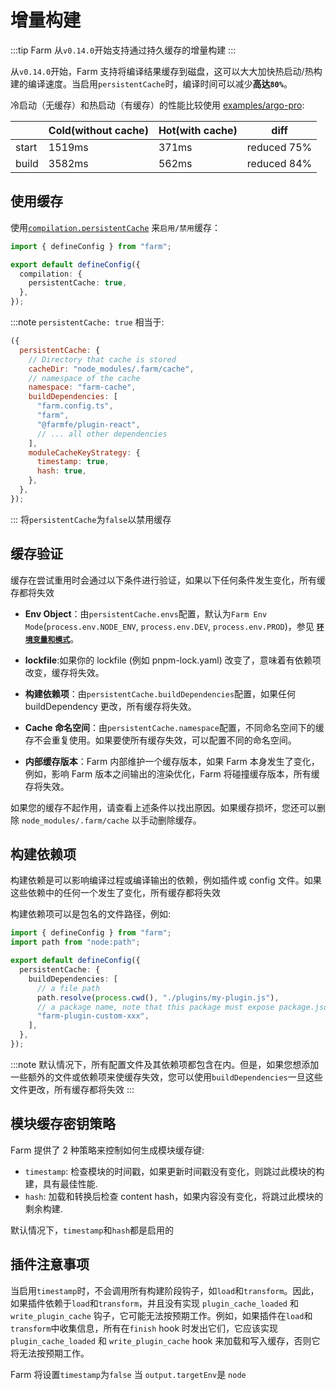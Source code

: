 # 增量构建

:::tip
Farm 从`v0.14.0`开始支持通过持久缓存的增量构建
:::

从`v0.14.0`开始，Farm 支持将编译结果缓存到磁盘，这可以大大加快热启动/热构建的编译速度。当启用`persistentCache`时，编译时间可以减少**高达`80%`**。

冷启动（无缓存）和热启动（有缓存）的性能比较使用 [examples/argo-pro](https://github.com/farm-fe/farm/tree/main/examples/arco-pro):

|       | Cold(without cache) | Hot(with cache) | diff        |
| ----- | ------------------- | --------------- | ----------- |
| start | 1519ms              | 371ms           | reduced 75% |
| build | 3582ms              | 562ms           | reduced 84% |

## 使用缓存

使用[`compilation.persistentCache`](/zh/docs/config/compilation-options#persistentcache) 来`启用/禁用`缓存：

```ts
import { defineConfig } from "farm";

export default defineConfig({
  compilation: {
    persistentCache: true,
  },
});
```

:::note
`persistentCache: true` 相当于:

```js
({
  persistentCache: {
    // Directory that cache is stored
    cacheDir: "node_modules/.farm/cache",
    // namespace of the cache
    namespace: "farm-cache",
    buildDependencies: [
      "farm.config.ts",
      "farm",
      "@farmfe/plugin-react",
      // ... all other dependencies
    ],
    moduleCacheKeyStrategy: {
      timestamp: true,
      hash: true,
    },
  },
});
```

:::
将`persistentCache`为`false`以禁用缓存

## 缓存验证

缓存在尝试重用时会通过以下条件进行验证，如果以下任何条件发生变化，所有缓存都将失效

- **Env Object**：由`persistentCache.envs`配置，默认为`Farm Env Mode`(`process.env.NODE_ENV`, `process.env.DEV`, `process.env.PROD`)，参见 **[`环境变量和模式`](/zh/docs/features/env)**。

- **lockfile**:如果你的 lockfile (例如 pnpm-lock.yaml) 改变了，意味着有依赖项改变，缓存将失效。

- **构建依赖项**：由`persistentCache.buildDependencies`配置，如果任何 buildDependency 更改，所有缓存将失效。

- **Cache 命名空间**：由`persistentCache.namespace`配置，不同命名空间下的缓存不会重复使用。如果要使所有缓存失效，可以配置不同的命名空间。

- **内部缓存版本**：Farm 内部维护一个缓存版本，如果 Farm 本身发生了变化，例如，影响 Farm 版本之间输出的渲染优化，Farm 将碰撞缓存版本，所有缓存将失效。

如果您的缓存不起作用，请查看上述条件以找出原因。如果缓存损坏，您还可以删除 `node_modules/.farm/cache` 以手动删除缓存。

## 构建依赖项

构建依赖是可以影响编译过程或编译输出的依赖，例如插件或 config 文件。如果这些依赖中的任何一个发生了变化，所有缓存都将失效

构建依赖项可以是包名的文件路径，例如:

```ts
import { defineConfig } from "farm";
import path from "node:path";

export default defineConfig({
  persistentCache: {
    buildDependencies: [
      // a file path
      path.resolve(process.cwd(), "./plugins/my-plugin.js"),
      // a package name, note that this package must expose package.json
      "farm-plugin-custom-xxx",
    ],
  },
});
```

:::note
默认情况下，所有配置文件及其依赖项都包含在内。但是，如果您想添加一些额外的文件或依赖项来使缓存失效，您可以使用`buildDependencies`一旦这些文件更改，所有缓存都将失效
:::

## 模块缓存密钥策略

Farm 提供了 2 种策略来控制如何生成模块缓存键:

- `timestamp`: 检查模块的时间戳，如果更新时间戳没有变化，则跳过此模块的构建，具有最佳性能.
- `hash`: 加载和转换后检查 content hash，如果内容没有变化，将跳过此模块的剩余构建.

默认情况下，`timestamp`和`hash`都是启用的

## 插件注意事项

当启用`timestamp`时，不会调用所有构建阶段钩子，如`load`和`transform`。因此，如果插件依赖于`load`和`transform`，并且没有实现 `plugin_cache_loaded` 和 `write_plugin_cache` 钩子，它可能无法按预期工作。例如，如果插件在`load`和`transform`中收集信息，所有在`finish` hook 时发出它们，它应该实现 `plugin_cache_loaded` 和 `write_plugin_cache` hook 来加载和写入缓存，否则它将无法按预期工作。

Farm 将设置`timestamp`为`false` 当 `output.targetEnv`是 `node`

<!-- ## Dive deep into Persistent  -->
